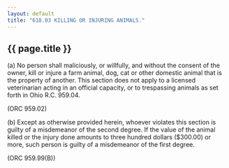 ```yaml
---
layout: default 
title: "618.03 KILLING OR INJURING ANIMALS."
---
```


{{ page.title }}
----------------

​(a) No person shall maliciously, or willfully, and without the consent
of the owner, kill or injure a farm animal, dog, cat or other domestic
animal that is the property of another. This section does not apply to a
licensed veterinarian acting in an official capacity, or to trespassing
animals as set forth in Ohio R.C. 959.04.

(ORC 959.02)

​(b) Except as otherwise provided herein, whoever violates this section
is guilty of a misdemeanor of the second degree. If the value of the
animal killed or the injury done amounts to three hundred dollars
(\$300.00) or more, such person is guilty of a misdemeanor of the first
degree.

(ORC 959.99(B))
